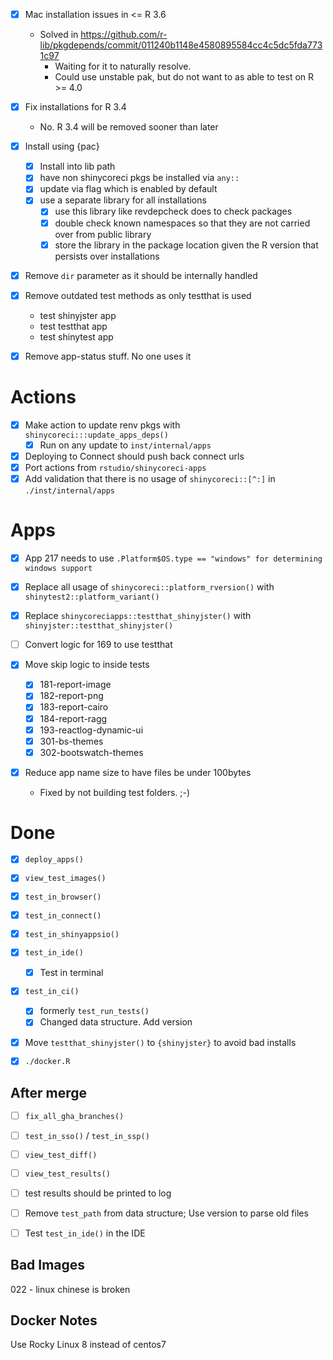 
- [x] Mac installation issues in <= R 3.6
  * Solved in https://github.com/r-lib/pkgdepends/commit/011240b1148e4580895584cc4c5dc5fda7731c97
    * Waiting for it to naturally resolve.
    * Could use unstable pak, but do not want to as able to test on R >= 4.0
- [x] Fix installations for R 3.4
  * No. R 3.4 will be removed sooner than later

- [x] Install using {pac}
  - [x] Install into lib path
  - [x] have non shinycoreci pkgs be installed via `any::`
  - [x] update via flag which is enabled by default
  - [x] use a separate library for all installations
    - [x] use this library like revdepcheck does to check packages
    - [x] double check known namespaces so that they are not carried over from public library
    - [x] store the library in the package location given the R version that persists over installations

- [x] Remove `dir` parameter as it should be internally handled

- [x] Remove outdated test methods as only testthat is used
  * test shinyjster app
  * test testthat app
  * test shinytest app

- [x] Remove app-status stuff. No one uses it


# Actions
- [x] Make action to update renv pkgs with `shinycoreci:::update_apps_deps()`
  - [x] Run on any update to `inst/internal/apps`
- [x] Deploying to Connect should push back connect urls
- [x] Port actions from `rstudio/shinycoreci-apps`
- [x] Add validation that there is no usage of `shinycoreci::[^:]` in `./inst/internal/apps`

# Apps
- [x] App 217 needs to use
  `.Platform$OS.type == "windows" for determining windows support`
- [x] Replace all usage of `shinycoreci::platform_rversion()` with `shinytest2::platform_variant()`
- [x] Replace `shinycoreciapps::testthat_shinyjster()` with `shinyjster::testthat_shinyjster()`
- [ ] Convert logic for 169 to use testthat

- [x] Move skip logic to inside tests
  - [x] 181-report-image
  - [x] 182-report-png
  - [x] 183-report-cairo
  - [x] 184-report-ragg
  - [x] 193-reactlog-dynamic-ui
  - [x] 301-bs-themes
  - [x] 302-bootswatch-themes

- [x] Reduce app name size to have files be under 100bytes
  - Fixed by not building test folders. ;-)

# Done
- [x] `deploy_apps()`
- [x] `view_test_images()`
- [x] `test_in_browser()`
- [x] `test_in_connect()`
- [x] `test_in_shinyappsio()`
- [x] `test_in_ide()`
  - [x] Test in terminal

- [x] `test_in_ci()`
  - [x] formerly `test_run_tests()`
  - [x] Changed data structure. Add version

- [x] Move `testthat_shinyjster()` to `{shinyjster}` to avoid bad installs


- [x] `./docker.R`

## After merge
- [ ] `fix_all_gha_branches()`
- [ ] `test_in_sso()` / `test_in_ssp()`
- [ ] `view_test_diff()`
- [ ] `view_test_results()`
- [ ] test results should be printed to log
- [ ] Remove `test_path` from data structure; Use version to parse old files
- [ ] Test `test_in_ide()` in the IDE


## Bad Images
022 - linux chinese is broken

## Docker Notes
Use Rocky Linux 8 instead of centos7
